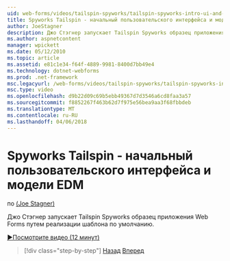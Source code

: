 ```yaml
---
uid: web-forms/videos/tailspin-spyworks/tailspin-spyworks-intro-ui-and-edm
title: Spyworks Tailspin - начальный пользовательского интерфейса и модели EDM | Документы Microsoft
author: JoeStagner
description: Джо Стэгнер запускает Tailspin Spyworks образец приложения Web Forms путем реализации шаблона по умолчанию.
ms.author: aspnetcontent
manager: wpickett
ms.date: 05/12/2010
ms.topic: article
ms.assetid: e81c1e34-f64f-4889-9981-8400d7bb49e4
ms.technology: dotnet-webforms
ms.prod: .net-framework
msc.legacyurl: /web-forms/videos/tailspin-spyworks/tailspin-spyworks-intro-ui-and-edm
msc.type: video
ms.openlocfilehash: d9b22d09c69b5ebb49367d7d3546a6cd8faa3a57
ms.sourcegitcommit: f8852267f463b62d7f975e56bea9aa3f68fbbdeb
ms.translationtype: MT
ms.contentlocale: ru-RU
ms.lasthandoff: 04/06/2018
---
```

<a name="tailspin-spyworks---intro-ui-and-edm"></a>Spyworks Tailspin - начальный пользовательского интерфейса и модели EDM
====================
по [(Joe Stagner)](https://github.com/JoeStagner)

Джо Стэгнер запускает Tailspin Spyworks образец приложения Web Forms путем реализации шаблона по умолчанию.

[&#9654;Посмотрите видео (12 минут)](https://channel9.msdn.com/Blogs/ASP-NET-Site-Videos/tailspin-spyworks-intro-ui-and-edm)

> [!div class="step-by-step"]
> [Назад](tailspin-spyworks-implementing-and-using-the-also-purchased-control.md)
> [Вперед](tailspin-spyworks-directory-organization.md)
